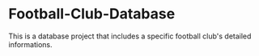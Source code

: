 # Football-Club-Database
This is a database project that includes a specific football club's detailed informations.
